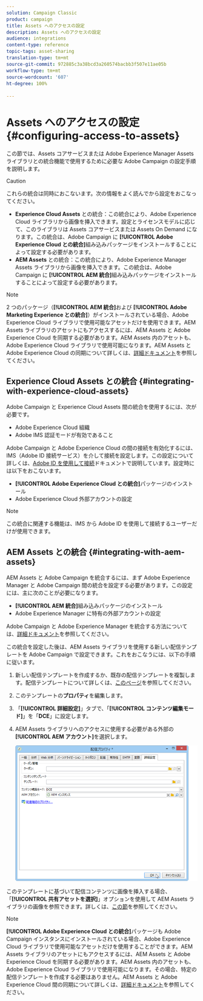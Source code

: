 ```yaml
---
solution: Campaign Classic
product: campaign
title: Assets へのアクセスの設定
description: Assets へのアクセスの設定
audience: integrations
content-type: reference
topic-tags: asset-sharing
translation-type: tm+mt
source-git-commit: 972885c3a38bcd3a260574bacbb3f507e11ae05b
workflow-type: tm+mt
source-wordcount: '607'
ht-degree: 100%

---
```



# Assets へのアクセスの設定{#configuring-access-to-assets}

この節では、Assets コアサービスまたは Adobe Experience Manager Assets ライブラリとの統合機能で使用するために必要な Adobe Campaign の設定手順を説明します。

>[!CAUTION]
>
>これらの統合は同時におこないます。次の情報をよく読んでから設定をおこなってください。

* **Experience Cloud Assets** との統合：この統合により、Adobe Experience Cloud ライブラリから画像を挿入できます。設定とライセンスモデルに応じて、このライブラリは Assets コアサービスまたは Assets On Demand になります。この統合は、Adobe Campaign に **[!UICONTROL Adobe Experience Cloud との統合]**&#x200B;組み込みパッケージをインストールすることによって設定する必要があります。
* **AEM Assets** との統合：この統合により、Adobe Experience Manager Assets ライブラリから画像を挿入できます。この統合は、Adobe Campaign に **[!UICONTROL AEM 統合]**&#x200B;組み込みパッケージをインストールすることによって設定する必要があります。

>[!NOTE]
>
>2 つのパッケージ（**[!UICONTROL AEM 統合]**&#x200B;および **[!UICONTROL Adobe Marketing Experience との統合]**）がインストールされている場合、Adobe Experience Cloud ライブラリで使用可能なアセットだけを使用できます。AEM Assets ライブラリのアセットにもアクセスするには、AEM Assets と Adobe Experience Cloud を同期する必要があります。AEM Assets 内のアセットも、Adobe Experience Cloud ライブラリで使用可能になります。AEM Assets と Adobe Experience Cloud の同期について詳しくは、[詳細ドキュメント](https://docs.adobe.com/docs/ja/aod/overview/collaborating/aem-assets-aod-sync.html)を参照してください。

## Experience Cloud Assets との統合 {#integrating-with-experience-cloud-assets}

Adobe Campaign と Experience Cloud Assets 間の統合を使用するには、次が必要です。

* Adobe Experience Cloud 組織
* Adobe IMS 認証モードが有効であること

Adobe Campaign と Adobe Experience Cloud の間の接続を有効化するには、IMS（Adobe ID 接続サービス）を介して接続を設定します。この設定について詳しくは、[Adobe ID を使用して接続](../../integrations/using/about-adobe-id.md)ドキュメントで説明しています。設定時には以下をおこないます。

* **[!UICONTROL Adobe Experience Cloud との統合]**&#x200B;パッケージのインストール
* Adobe Experience Cloud 外部アカウントの設定

>[!NOTE]
>
>この統合に関連する機能は、IMS から Adobe ID を使用して接続するユーザーだけが使用できます。

## AEM Assets との統合 {#integrating-with-aem-assets}

AEM Assets と Adobe Campaign を統合するには、まず Adobe Experience Manager と Adobe Campaign 間の統合を設定する必要があります。この設定には、主に次のことが必要になります。

* **[!UICONTROL AEM 統合]**&#x200B;組み込みパッケージのインストール
* Adobe Experience Manager に特有の外部アカウントの設定

Adobe Campaign と Adobe Experience Manager を統合する方法については、[詳細ドキュメント](../../integrations/using/about-adobe-experience-manager.md)を参照してください。

この統合を設定した後は、AEM Assets ライブラリを使用する新しい配信テンプレートを Adobe Campaign で設定できます。これをおこなうには、以下の手順に従います。

1. 新しい配信テンプレートを作成するか、既存の配信テンプレートを複製します。配信テンプレートについて詳しくは、[このページ](../../delivery/using/about-templates.md)を参照してください。
1. このテンプレートの&#x200B;**プロパティ**&#x200B;を編集します。
1. 「**[!UICONTROL 詳細設定]**」タブで、「**[!UICONTROL コンテンツ編集モード]**」を「**DCE**」に設定します。
1. AEM Assets ライブラリへのアクセスに使用する必要がある外部の **[!UICONTROL AEM アカウント]**&#x200B;を選択します。

   ![](assets/dam_aem_assets1.png)

このテンプレートに基づいて配信コンテンツに画像を挿入する場合、「**[!UICONTROL 共有アセットを選択]**」オプションを使用して AEM Assets ライブラリの画像を参照できます。詳しくは、[この節](../../integrations/using/inserting-a-shared-asset.md)を参照してください。

>[!NOTE]
>
>**[!UICONTROL Adobe Experience Cloud との統合]**&#x200B;パッケージも Adobe Campaign インスタンスにインストールされている場合、Adobe Experience Cloud ライブラリで使用可能なアセットだけを使用することができます。AEM Assets ライブラリのアセットにもアクセスするには、AEM Assets と Adobe Experience Cloud を同期する必要があります。AEM Assets 内のアセットも、Adobe Experience Cloud ライブラリで使用可能になります。その場合、特定の配信テンプレートを作成する必要はありません。AEM Assets と Adobe Experience Cloud 間の同期について詳しくは、[詳細ドキュメント](https://docs.adobe.com/docs/ja/aod/overview/collaborating/aem-assets-aod-sync.html)を参照してください。

